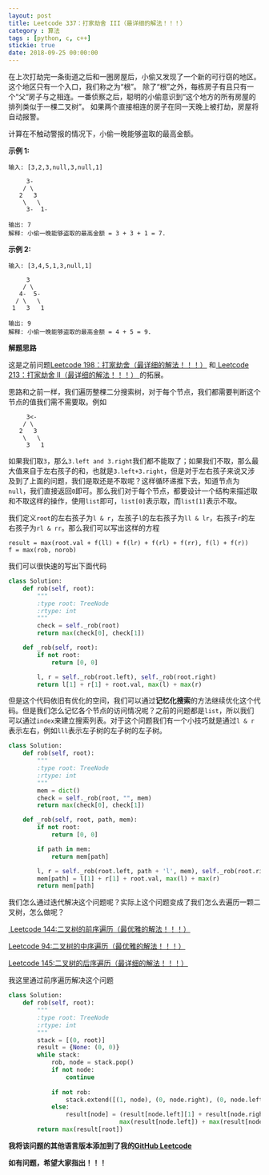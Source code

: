 ```yaml
---
layout: post
title: Leetcode 337：打家劫舍 III（最详细的解法！！！）
category : 算法
tags : [python, c, c++]
stickie: true
date: 2018-09-25 00:00:00
---
```


在上次打劫完一条街道之后和一圈房屋后，小偷又发现了一个新的可行窃的地区。这个地区只有一个入口，我们称之为“根”。 除了“根”之外，每栋房子有且只有一个“父“房子与之相连。一番侦察之后，聪明的小偷意识到“这个地方的所有房屋的排列类似于一棵二叉树”。 如果两个直接相连的房子在同一天晚上被打劫，房屋将自动报警。

计算在不触动警报的情况下，小偷一晚能够盗取的最高金额。

**示例 1:**

```
输入: [3,2,3,null,3,null,1]

     3-
    / \
   2   3
    \   \ 
     3-  1-

输出: 7 
解释: 小偷一晚能够盗取的最高金额 = 3 + 3 + 1 = 7.
```

**示例 2:**

```
输入: [3,4,5,1,3,null,1]

     3
    / \
   4-  5-
  / \   \ 
 1   3   1

输出: 9
解释: 小偷一晚能够盗取的最高金额 = 4 + 5 = 9.
```

**解题思路**

这是之前问题[Leetcode 198：打家劫舍（最详细的解法！！！）](https://blog.csdn.net/qq_17550379/article/details/82829381) 和[ Leetcode 213：打家劫舍 II（最详细的解法！！！） ](https://blog.csdn.net/qq_17550379/article/details/82834450)的拓展。

思路和之前一样，我们遍历整棵二分搜索树，对于每个节点，我们都需要判断这个节点的值我们需不需要取。例如

```
     3<-
    / \
   2   3
    \   \ 
     3   1
```

如果我们取`3`，那么`3.left and 3.right`我们都不能取了；如果我们不取，那么最大值来自于左右孩子的和，也就是`3.left+3.right`，但是对于左右孩子来说又涉及到了上面的问题，我们是取还是不取呢？这样循环递推下去，知道节点为`null`，我们直接返回`0`即可。那么我们对于每个节点，都要设计一个结构来描述取和不取这样的操作，使用`list`即可，`list[0]`表示取，而`list[1]`表示不取。

我们定义`root`的左右孩子为`l & r`，左孩子`l`的左右孩子为`ll & lr`，右孩子`r`的左右孩子为`rl & rr`。那么我们可以写出这样的方程

```
result = max(root.val + f(ll) + f(lr) + f(rl) + f(rr), f(l) + f(r))
f = max(rob, norob)
```

我们可以很快速的写出下面代码

```python
class Solution:
    def rob(self, root):
        """
        :type root: TreeNode
        :rtype: int
        """
        check = self._rob(root)
        return max(check[0], check[1])

    def _rob(self, root):
        if not root:
            return [0, 0]

        l, r = self._rob(root.left), self._rob(root.right)
        return l[1] + r[1] + root.val, max(l) + max(r)
```

但是这个代码依旧有优化的空间，我们可以通过**记忆化搜索**的方法继续优化这个代码。但是我们怎么记忆各个节点的访问情况呢？之前的问题都是`list`，所以我们可以通过`index`来建立搜索列表。对于这个问题我们有一个小技巧就是通过`l & r`表示左右，例如`lll`表示左子树的左子树的左子树。

```python
class Solution:
    def rob(self, root):
        """
        :type root: TreeNode
        :rtype: int
        """
        mem = dict()
        check = self._rob(root, "", mem)
        return max(check[0], check[1])

    def _rob(self, root, path, mem):
        if not root:
            return [0, 0]

        if path in mem:
            return mem[path]

        l, r = self._rob(root.left, path + 'l', mem), self._rob(root.right, path + 'r', mem)
        mem[path] = l[1] + r[1] + root.val, max(l) + max(r)
        return mem[path]
```

我们怎么通过迭代解决这个问题呢？实际上这个问题变成了我们怎么去遍历一颗二叉树，怎么做呢？

[ Leetcode 144:二叉树的前序遍历（最优雅的解法！！！）](https://blog.csdn.net/qq_17550379/article/details/80731041) 

[Leetcode 94:二叉树的中序遍历（最优雅的解法！！！）](https://blog.csdn.net/qq_17550379/article/details/80809930) 

[Leetcode 145:二叉树的后序遍历（最详细的解法！！！）](https://blog.csdn.net/qq_17550379/article/details/81044345) 

我这里通过前序遍历解决这个问题

```python
class Solution:
    def rob(self, root):
        """
        :type root: TreeNode
        :rtype: int
        """
        stack = [(0, root)]
        result = {None: (0, 0)}
        while stack:
            rob, node = stack.pop()
            if not node:
                continue
                
            if not rob:
                stack.extend([(1, node), (0, node.right), (0, node.left)])
            else:
                result[node] = (result[node.left][1] + result[node.right][1] + node.val,\
                               max(result[node.left]) + max(result[node.right]))
        return max(result[root])
```

**我将该问题的其他语言版本添加到了我的[GitHub Leetcode](https://github.com/luliyucoordinate/Leetcode)**

**如有问题，希望大家指出！！！**